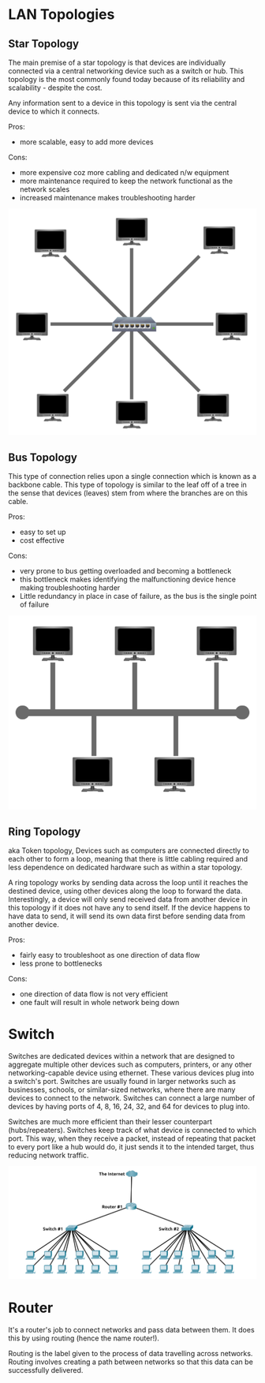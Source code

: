 # LAN Topologies

## Star Topology

The main premise of a star topology is that devices are individually connected via a central networking device such as a switch or hub. This topology is the most commonly found today because of its reliability and scalability - despite the cost.

Any information sent to a device in this topology is sent via the central device to which it connects.

Pros:
- more scalable, easy to add more devices

Cons:
- more expensive coz more cabling and dedicated n/w equipment
- more maintenance required to keep the network functional as the network scales
- increased maintenance makes troubleshooting harder

![4efdc04864bdcf79822cd7d12e4784bd.png](../../images/4efdc04864bdcf79822cd7d12e4784bd.png)


## Bus Topology

This type of connection relies upon a single connection which is known as a backbone cable. This type of topology is similar to the leaf off of a tree in the sense that devices (leaves) stem from where the branches are on this cable.

Pros:
- easy to set up
- cost effective

Cons:
- very prone to bus getting overloaded and becoming a bottleneck
- this bottleneck makes identifying the malfunctioning device hence making troubleshooting harder
- Little redundancy in place in case of failure, as the bus is the single point of failure

![2c3ddfce6e01151b62ee5ba00f2a52a0.png](../../images/2c3ddfce6e01151b62ee5ba00f2a52a0.png)

## Ring Topology

aka Token topology, Devices such as computers are connected directly to each other to form a loop, meaning that there is little cabling required and less dependence on dedicated hardware such as within a star topology.

A ring topology works by sending data across the loop until it reaches the destined device, using other devices along the loop to forward the data. Interestingly, a device will only send received data from another device in this topology if it does not have any to send itself. If the device happens to have data to send, it will send its own data first before sending data from another device.

Pros: 
- fairly easy to troubleshoot as one direction of data flow
- less prone to bottlenecks

Cons:
- one direction of data flow is not  very efficient
- one fault will result in whole network being down

# Switch

Switches are dedicated devices within a network that are designed to aggregate multiple other devices such as computers, printers, or any other networking-capable device using ethernet. These various devices plug into a switch's port. Switches are usually found in larger networks such as businesses, schools, or similar-sized networks, where there are many devices to connect to the network. Switches can connect a large number of devices by having ports of 4, 8, 16, 24, 32, and 64 for devices to plug into.

Switches are much more efficient than their lesser counterpart (hubs/repeaters). Switches keep track of what device is connected to which port. This way, when they receive a packet, instead of repeating that packet to every port like a hub would do, it just sends it to the intended target, thus reducing network traffic.

![d47f7ed29435805870dd6eb99847e742.png](../../images/d47f7ed29435805870dd6eb99847e742.png)

# Router

It's a router's job to connect networks and pass data between them. It does this by using routing (hence the name router!).

Routing is the label given to the process of data travelling across networks. Routing involves creating a path between networks so that this data can be successfully delivered.